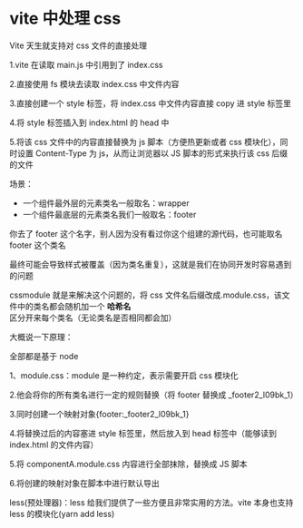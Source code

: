 # vite 中处理 css

Vite 天生就支持对 css 文件的直接处理

1.vite 在读取 main.js 中引用到了 index.css

2.直接使用 fs 模块去读取 index.css 中文件内容

3.直接创建一个 style 标签，将 index.css 中文件内容直接 copy 进 style 标签里

4.将 style 标签插入到 index.html 的 head 中

5.将该 css 文件中的内容直接替换为 js 脚本（方便热更新或者 css 模块化），同时设置 Content-Type 为 js，从而让浏览器以 JS 脚本的形式来执行该 css 后缀的文件

场景：

- 一个组件最外层的元素类名一般取名：wrapper
- 一个组件最底层的元素类名我们一般取名：footer

你去了 footer 这个名字，别人因为没有看过你这个组建的源代码，也可能取名 footer 这个类名

最终可能会导致样式被覆盖（因为类名重复），这就是我们在协同开发时容易遇到的问题

cssmodule 就是来解决这个问题的，将 css 文件名后缀改成.module.css，该文件中的类名都会随机加一个 **哈希名**区分开来每个类名（无论类名是否相同都会加）

大概说一下原理：

全部都是基于 node

1、module.css：module 是一种约定，表示需要开启 css 模块化

2.他会将你的所有类名进行一定的规则替换（将 footer 替换成 \_footer2_l09bk_1）

3.同时创建一个映射对象{footer:\_footer2_l09bk_1}

4.将替换过后的内容塞进 style 标签里，然后放入到 head 标签中（能够读到 index.html 的文件内容）

5.将 componentA.module.css 内容进行全部抹除，替换成 JS 脚本

6.将创建的映射对象在脚本中进行默认导出

less(预处理器)：less 给我们提供了一些方便且非常实用的方法。vite 本身也支持 less 的模块化(yarn add less)
